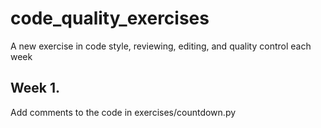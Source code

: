 # code_quality_exercises
A new exercise in code style, reviewing, editing, and quality control each week

## Week 1.

Add comments to the code in exercises/countdown.py
